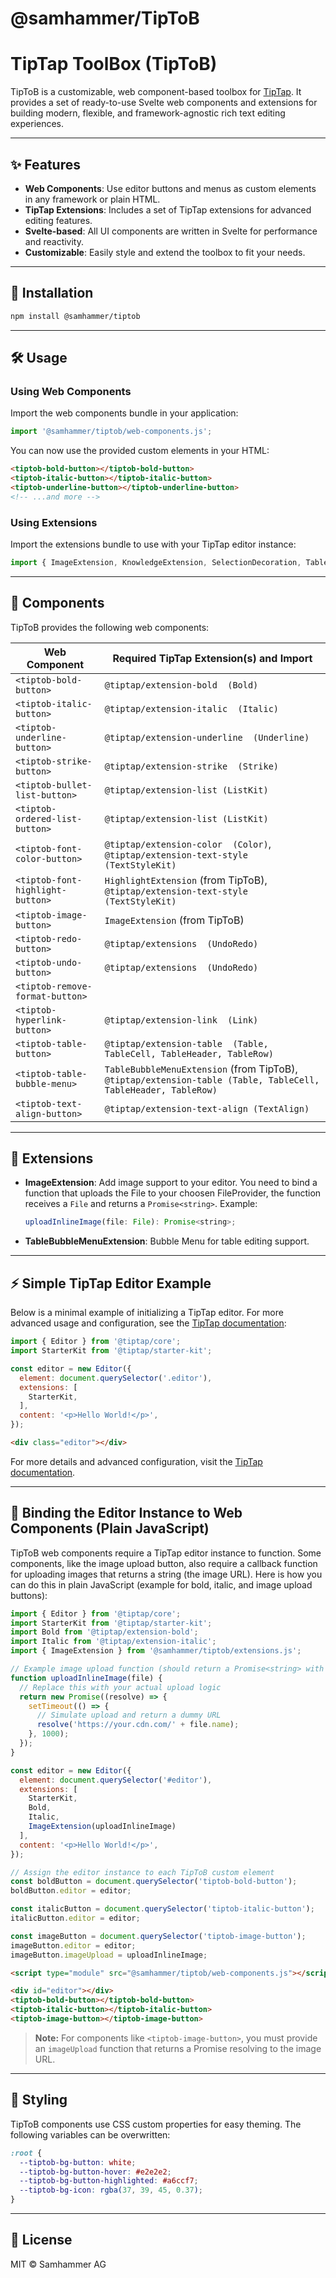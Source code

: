 # @samhammer/TipToB

TipTap ToolBox (TipToB)
================================

TipToB is a customizable, web component-based toolbox for [TipTap](https://tiptap.dev/). It provides a set of ready-to-use Svelte web components and extensions for building modern, flexible, and framework-agnostic rich text editing experiences.

---

## ✨ Features

- **Web Components**: Use editor buttons and menus as custom elements in any framework or plain HTML.
- **TipTap Extensions**: Includes a set of TipTap extensions for advanced editing features.
- **Svelte-based**: All UI components are written in Svelte for performance and reactivity.
- **Customizable**: Easily style and extend the toolbox to fit your needs.

---

## 🚀 Installation

```sh
npm install @samhammer/tiptob
```

---

## 🛠️ Usage

### Using Web Components

Import the web components bundle in your application:

```js
import '@samhammer/tiptob/web-components.js';
```

You can now use the provided custom elements in your HTML:

```html
<tiptob-bold-button></tiptob-bold-button>
<tiptob-italic-button></tiptob-italic-button>
<tiptob-underline-button></tiptob-underline-button>
<!-- ...and more -->
```

### Using Extensions

Import the extensions bundle to use with your TipTap editor instance:

```js
import { ImageExtension, KnowledgeExtension, SelectionDecoration, TableBubbleMenuExtension } from '@samhammer/tiptob/extensions';
```

---

## 🧩 Components


TipToB provides the following web components:

| Web Component                | Required TipTap Extension(s) and Import               |
|-----------------------------|---------------------------------------------|
| `<tiptob-bold-button>`      | `@tiptap/extension-bold  (Bold)`                  |
| `<tiptob-italic-button>`    | `@tiptap/extension-italic  (Italic)`                  |
| `<tiptob-underline-button>` | `@tiptap/extension-underline  (Underline)`               |
| `<tiptob-strike-button>`    | `@tiptap/extension-strike  (Strike)`                  |
| `<tiptob-bullet-list-button>`| `@tiptap/extension-list (ListKit)` |
| `<tiptob-ordered-list-button>`| `@tiptap/extension-list (ListKit)`|
| `<tiptob-font-color-button>`| `@tiptap/extension-color  (Color)`, `@tiptap/extension-text-style  (TextStyleKit)` |
| `<tiptob-font-highlight-button>`| `HighlightExtension` (from TipToB), `@tiptap/extension-text-style  (TextStyleKit)` |
| `<tiptob-image-button>`     | `ImageExtension` (from TipToB)              |
| `<tiptob-redo-button>`      | `@tiptap/extensions  (UndoRedo)`               |
| `<tiptob-undo-button>`      | `@tiptap/extensions  (UndoRedo)`               |
| `<tiptob-remove-format-button>`||
| `<tiptob-hyperlink-button>` | `@tiptap/extension-link  (Link)`                    |
| `<tiptob-table-button>`     | `@tiptap/extension-table  (Table, TableCell, TableHeader, TableRow)`|
| `<tiptob-table-bubble-menu>`| `TableBubbleMenuExtension` (from TipToB), `@tiptap/extension-table (Table, TableCell, TableHeader, TableRow)`   |
| `<tiptob-text-align-button>`| `@tiptap/extension-text-align (TextAlign)`              |

---

## 🧩 Extensions

- **ImageExtension**: Add image support to your editor. You need to bind a function that uploads the File to your choosen FileProvider, the function receives a `File` and returns a `Promise<string>`. Example:
  ```js
  uploadInlineImage(file: File): Promise<string>;
  ```
- **TableBubbleMenuExtension**: Bubble Menu for table editing support.

---

## ⚡ Simple TipTap Editor Example

Below is a minimal example of initializing a TipTap editor. For more advanced usage and configuration, see the [TipTap documentation](https://tiptap.dev/):

```js
import { Editor } from '@tiptap/core';
import StarterKit from '@tiptap/starter-kit';

const editor = new Editor({
  element: document.querySelector('.editor'),
  extensions: [
    StarterKit,
  ],
  content: '<p>Hello World!</p>',
});
```

```html
<div class="editor"></div>
```

For more details and advanced configuration, visit the [TipTap documentation](https://tiptap.dev/).

---

## 🔗 Binding the Editor Instance to Web Components (Plain JavaScript)

TipToB web components require a TipTap editor instance to function. Some components, like the image upload button, also require a callback function for uploading images that returns a string (the image URL). Here is how you can do this in plain JavaScript (example for bold, italic, and image upload buttons):

```js
import { Editor } from '@tiptap/core';
import StarterKit from '@tiptap/starter-kit';
import Bold from '@tiptap/extension-bold';
import Italic from '@tiptap/extension-italic';
import { ImageExtension } from '@samhammer/tiptob/extensions.js';

// Example image upload function (should return a Promise<string> with the image URL)
function uploadInlineImage(file) {
  // Replace this with your actual upload logic
  return new Promise((resolve) => {
    setTimeout(() => {
      // Simulate upload and return a dummy URL
      resolve('https://your.cdn.com/' + file.name);
    }, 1000);
  });
}

const editor = new Editor({
  element: document.querySelector('#editor'),
  extensions: [
    StarterKit,
    Bold,
    Italic,
    ImageExtension(uploadInlineImage)
  ],
  content: '<p>Hello World!</p>',
});

// Assign the editor instance to each TipToB custom element
const boldButton = document.querySelector('tiptob-bold-button');
boldButton.editor = editor;

const italicButton = document.querySelector('tiptob-italic-button');
italicButton.editor = editor;

const imageButton = document.querySelector('tiptob-image-button');
imageButton.editor = editor;
imageButton.imageUpload = uploadInlineImage;
```

```html
<script type="module" src="@samhammer/tiptob/web-components.js"></script>

<div id="editor"></div>
<tiptob-bold-button></tiptob-bold-button>
<tiptob-italic-button></tiptob-italic-button>
<tiptob-image-button></tiptob-image-button>
```

> **Note:** For components like `<tiptob-image-button>`, you must provide an `imageUpload` function that returns a Promise resolving to the image URL.

---

## 🎨 Styling

TipToB components use CSS custom properties for easy theming. The following variables can be overwritten:

```css
:root {
  --tiptob-bg-button: white;
  --tiptob-bg-button-hover: #e2e2e2;
  --tiptob-bg-button-highlighted: #a6ccf7;
  --tiptob-bg-icon: rgba(37, 39, 45, 0.37);
}
```

---

## 📄 License

MIT © Samhammer AG
